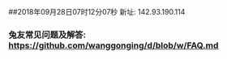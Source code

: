 ##2018年09月28日07时12分07秒 新址: 142.93.190.114
### 兔友常见问题及解答: https://github.com/wanggonging/d/blob/w/FAQ.md
